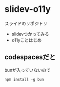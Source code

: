 # slidev-o11y

スライドのリポジトリ
- slidevつかってみる
- o11yことはじめ

## codespacesだと

bunが入っていないので
```
npm install -g bun 
```